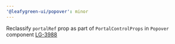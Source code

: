 ```yaml
---
'@leafygreen-ui/popover': minor
---
```


Reclassify `portalRef` prop as part of `PortalControlProps` in `Popover` component
[LG-3988](https://jira.mongodb.org/browse/LG-3988)
